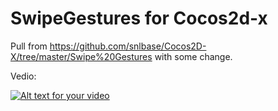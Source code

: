 # SwipeGestures for Cocos2d-x



Pull from
https://github.com/snlbase/Cocos2D-X/tree/master/Swipe%20Gestures
with some change.

Vedio:

[![Alt text for your video](https://j.gifs.com/66G7yN.gif)](https://youtu.be/vBtn0FlDsJg)
